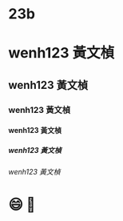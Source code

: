 # 23b 
# wenh123 黃文楨
## wenh123 黃文楨
### wenh123 黃文楨
#### wenh123 黃文楨
##### wenh123 黃文楨
###### wenh123 黃文楨

# :smile: 🚴 
